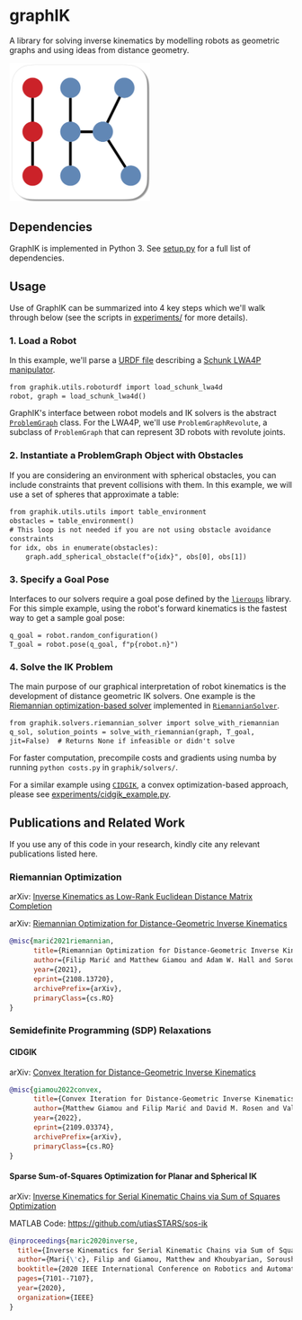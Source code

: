 # graphIK
A library for solving inverse kinematics by modelling robots as geometric graphs and using ideas from distance geometry.

<img src="https://raw.githubusercontent.com/utiasSTARS/GraphIK/main/assets/graph_ik_logo.png" width="250px"/>


## Dependencies
GraphIK is implemented in Python 3. See [setup.py](https://github.com/utiasSTARS/graphIK/blob/main/setup.py) for a full list of dependencies.


## Usage
Use of GraphIK can be summarized into 4 key steps which we'll walk through below (see the scripts in [experiments/](https://github.com/utiasSTARS/graphik-internal/tree/main/experiments) for more details).

### 1. Load a Robot
In this example, we'll parse a [URDF file](https://industrial-training-master.readthedocs.io/en/melodic/_source/session3/Intro-to-URDF.html) describing a [Schunk LWA4P manipulator](https://github.com/marselap/schunk_lwa4p). 

```
from graphik.utils.roboturdf import load_schunk_lwa4d
robot, graph = load_schunk_lwa4d()
```
GraphIK's interface between robot models and IK solvers is the abstract [`ProblemGraph`](https://github.com/utiasSTARS/graphIK/blob/main/graphik/graphs/graph_base.py) class. For the LWA4P, we'll use `ProblemGraphRevolute`, a subclass of `ProblemGraph` that can represent 3D robots with revolute joints.

### 2. Instantiate a ProblemGraph Object with Obstacles
If you are considering an environment with spherical obstacles, you can include constraints that prevent collisions with them. In this example, we will use a set of spheres that approximate a table: 
```
from graphik.utils.utils import table_environment
obstacles = table_environment()
# This loop is not needed if you are not using obstacle avoidance constraints 
for idx, obs in enumerate(obstacles):
    graph.add_spherical_obstacle(f"o{idx}", obs[0], obs[1])
```

### 3. Specify a Goal Pose
Interfaces to our solvers require a goal pose defined by the [`lieroups`](https://github.com/utiasSTARS/liegroups) library. For this simple example, using the robot's forward kinematics is the fastest way to get a sample goal pose:
```
q_goal = robot.random_configuration()
T_goal = robot.pose(q_goal, f"p{robot.n}")
```

### 4. Solve the IK Problem
The main purpose of our graphical interpretation of robot kinematics is the development of distance geometric IK solvers. One example is the [Riemannian optimization-based solver](https://arxiv.org/abs/2011.04850) implemented in [`RiemannianSolver`](https://github.com/utiasSTARS/graphIK/blob/main/graphik/solvers/riemannian_solver.py). 

```
from graphik.solvers.riemannian_solver import solve_with_riemannian
q_sol, solution_points = solve_with_riemannian(graph, T_goal, jit=False)  # Returns None if infeasible or didn't solve
```
For faster computation, precompile costs and gradients using numba by running `python costs.py` in `graphik/solvers/`.

For a similar example using [`CIDGIK`](https://arxiv.org/abs/2109.03374), a convex optimization-based approach, please see [experiments/cidgik_example.py](https://github.com/utiasSTARS/graphIK/blob/main/experiments/cidgik_example.py).

## Publications and Related Work
If you use any of this code in your research, kindly cite any relevant publications listed here.

### Riemannian Optimization 
arXiv: [Inverse Kinematics as Low-Rank Euclidean Distance Matrix Completion](https://arxiv.org/abs/2011.04850)

arXiv: [Riemannian Optimization for Distance-Geometric Inverse Kinematics](https://arxiv.org/abs/2108.13720)

```bibtex
@misc{marić2021riemannian,
      title={Riemannian Optimization for Distance-Geometric Inverse Kinematics}, 
      author={Filip Marić and Matthew Giamou and Adam W. Hall and Soroush Khoubyarian and Ivan Petrović and Jonathan Kelly},
      year={2021},
      eprint={2108.13720},
      archivePrefix={arXiv},
      primaryClass={cs.RO}
}
```

### Semidefinite Programming (SDP) Relaxations

#### CIDGIK
arXiv: [Convex Iteration for Distance-Geometric Inverse Kinematics](https://arxiv.org/abs/2109.03374)
```bibtex
@misc{giamou2022convex,
      title={Convex Iteration for Distance-Geometric Inverse Kinematics}, 
      author={Matthew Giamou and Filip Marić and David M. Rosen and Valentin Peretroukhin and Nicholas Roy and Ivan Petrović and Jonathan Kelly},
      year={2022},
      eprint={2109.03374},
      archivePrefix={arXiv},
      primaryClass={cs.RO}
}
```

#### Sparse Sum-of-Squares Optimization for Planar and Spherical IK 
arXiv: [Inverse Kinematics for Serial Kinematic Chains via Sum of Squares Optimization](https://arxiv.org/abs/1909.09318)

MATLAB Code: https://github.com/utiasSTARS/sos-ik

```bibtex
@inproceedings{maric2020inverse,
  title={Inverse Kinematics for Serial Kinematic Chains via Sum of Squares Optimization},
  author={Mari{\'c}, Filip and Giamou, Matthew and Khoubyarian, Soroush and Petrovi{\'c}, Ivan and Kelly, Jonathan},
  booktitle={2020 IEEE International Conference on Robotics and Automation (ICRA)},
  pages={7101--7107},
  year={2020},
  organization={IEEE}
}
```
